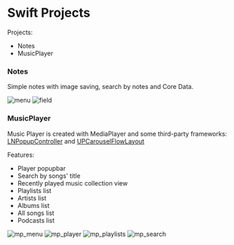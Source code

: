 # Swift Projects


Projects: 

* Notes
* MusicPlayer

### Notes

Simple notes with image saving, search by notes and Core Data.

![menu](./img/Notes/notes-menu.png) ![field](./img/Notes/notes-field.png)

### MusicPlayer

Music Player is created with MediaPlayer and some third-party frameworks: [LNPopupController](https://github.com/LeoNatan/LNPopupController) and [UPCarouselFlowLayout](https://github.com/ink-spot/UPCarouselFlowLayout)

Features:

*  Player popupbar
*  Search by songs' title
*  Recently played music collection view
*  Playlists list
*  Artists list
*  Albums list
*  All songs list
*  Podcasts list 

![mp_menu](./img/MusicPlayer/mp-main-menu.png) ![mp_player](./img/MusicPlayer/mp-player.png) ![mp_playlists](./img/MusicPlayer/mp-playlist.png) ![mp_search](./img/MusicPlayer/mp-search.png)

